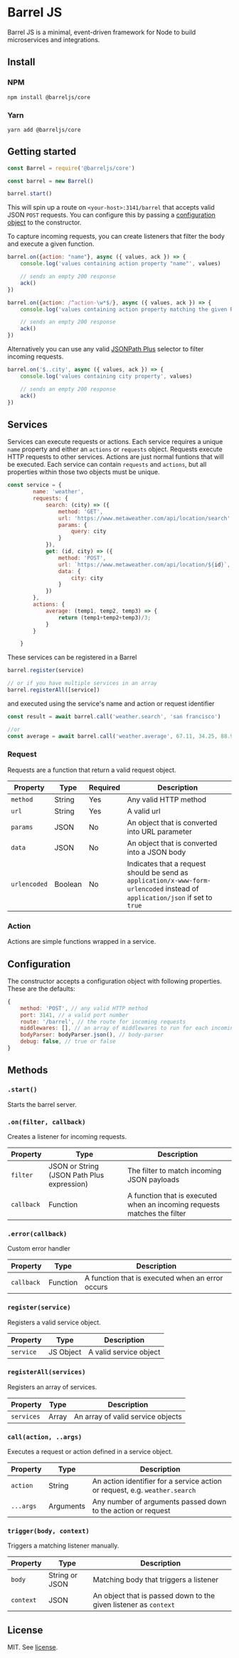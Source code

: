 # Barrel JS

Barrel JS is a minimal, event-driven framework for Node to build microservices and integrations.

## Install

### NPM

`npm install @barreljs/core`

### Yarn

`yarn add @barreljs/core`

## Getting started

```javascript
const Barrel = require('@barreljs/core')

const barrel = new Barrel()

barrel.start()
```

This will spin up a route on `<your-host>:3141/barrel` that accepts valid JSON `POST` requests. You can configure this by passing a [configuration object](#configuration) to the constructor.

To capture incoming requests, you can create listeners that filter the body and execute a given function.

```javascript
barrel.on({action: "name"}, async ({ values, ack }) => {
    console.log('values containing action property "name"', values)

    // sends an empty 200 response
    ack()
})

barrel.on({action: /^action-\w*$/}, async ({ values, ack }) => {
    console.log('values containing action property matching the given RegEx', values)

    // sends an empty 200 response
    ack()
})
```

Alternatively you can use any valid [JSONPath Plus](https://github.com/s3u/JSONPath) selector to filter incoming requests.

```javascript
barrel.on('$..city', async ({ values, ack }) => {
    console.log('values containing city property', values)

    // sends an empty 200 response
    ack()
})
```

## Services

Services can execute requests or actions. Each service requires a unique `name` property and either an `actions` or `requests` object.
Requests execute HTTP requests to other services. Actions are just normal funtions that will be executed.
Each service can contain `requests` and `actions`, but all properties within those two objects must be unique.

```javascript
const service = {
        name: 'weather',
        requests: {
            search: (city) => ({
                method: 'GET',
                url: 'https://www.metaweather.com/api/location/search',
                params: {
                    query: city
                }
            }),
            get: (id, city) => ({
                method: 'POST',
                url: `https://www.metaweather.com/api/location/${id}`,
                data: {
                    city: city
                }
            })
        },
        actions: {
            average: (temp1, temp2, temp3) => {
                return (temp1+temp2+temp3)/3;
            }
        }

    }
```

These services can be registered in a Barrel
```javascript
barrel.register(service)

// or if you have multiple services in an array
barrel.registerAll([service])
```

and executed using the service's name and action or request identifier
```javascript
const result = await barrel.call('weather.search', 'san francisco')

//or
const average = await barrel.call('weather.average', 67.11, 34.25, 88.91)
```


### Request

Requests are a function that return a valid request object. 

| Property | Type | Required | Description |
| ---- | ---- | ---- | ---- |
| `method` | String | Yes | Any valid HTTP method |
| `url` | String | Yes | A valid url |
| `params` | JSON | No | An object that is converted into URL parameter |
| `data` | JSON | No | An object that is converted into a JSON body |
| `urlencoded` | Boolean | No | Indicates that a request should be send as `application/x-www-form-urlencoded` instead of `application/json` if set to `true` |

### Action

Actions are simple functions wrapped in a service.

## Configuration

The constructor accepts a configuration object with following properties. These are the defaults:

```javascript
{
    method: 'POST', // any valid HTTP method
    port: 3141, // a valid port number
    route: '/barrel', // the route for incoming requests
    middlewares: [], // an array of middlewares to run for each incoming request
    bodyParser: bodyParser.json(), // body-parser
    debug: false, // true or false
}
```

## Methods

### `.start()`

Starts the barrel server.

### `.on(filter, callback)`

Creates a listener for incoming requests.

| Property | Type |  Description |
| ---- | ---- | ---- |
| `filter` | JSON or String (JSON Path Plus expression) | The filter to match incoming JSON payloads |
| `callback` | Function | A function that is executed when an incoming requests matches the filter |

### `.error(callback)`

Custom error handler

| Property | Type |  Description |
| ---- | ---- | ---- |
| `callback` | Function | A function that is executed when an error occurs |

### `register(service)`

Registers a valid service object.

| Property | Type |  Description |
| ---- | ---- | ---- |
| `service` | JS Object | A valid service object |

### `registerAll(services)`

Registers an array of services.

| Property | Type |  Description |
| ---- | ---- | ---- |
| `services` | Array | An array of valid service objects |

### `call(action, ..args)`

Executes a request or action defined in a service object.

| Property | Type |  Description |
| ---- | ---- | ---- |
| `action` | String | An action identifier for a service action or request, e.g. `weather.search` |
| `...args` | Arguments | Any number of arguments passed down to the action or request |

### `trigger(body, context)`

Triggers a matching listener manually.

| Property | Type |  Description |
| ---- | ---- | ---- |
| `body` | String or JSON | Matching body that triggers a listener |
| `context` | JSON | An object that is passed down to the given listener as `context` |

## License

MIT. See [license](LICENSE).
